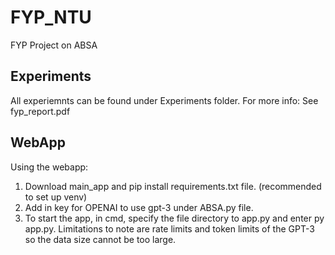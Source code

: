 # FYP_NTU
FYP Project on ABSA

## Experiments
All experiemnts can be found under Experiments folder.
For more info: See fyp_report.pdf

## WebApp
Using the webapp:
1) Download main_app and pip install requirements.txt file. (recommended to set up venv)
2) Add in key for OPENAI to use gpt-3 under ABSA.py file. 
3) To start the app, in cmd, specify the file directory to app.py and enter py app.py.
Limitations to note are rate limits and token limits of the GPT-3 so the data size cannot be too large.
